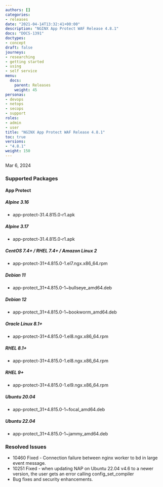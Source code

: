 ```yaml
---
authors: []
categories:
- releases
date: "2021-04-14T13:32:41+00:00"
description: "NGINX App Protect WAF Release 4.8.1"
docs: "DOCS-1391"
doctypes:
- concept
draft: false
journeys:
- researching
- getting started
- using
- self service
menu:
  docs:
    parent: Releases
    weight: 45
personas:
- devops
- netops
- secops
- support
roles:
- admin
- user
title: "NGINX App Protect WAF Release 4.8.1"
toc: true
versions:
- "4.8.1"
weight: 150
---
```


Mar 6, 2024


### Supported Packages

#### App Protect

##### Alpine 3.16

- app-protect-31.4.815.0-r1.apk

##### Alpine 3.17

- app-protect-31.4.815.0-r1.apk

##### CentOS 7.4+ / RHEL 7.4+ / Amazon Linux 2

- app-protect-31+4.815.0-1.el7.ngx.x86_64.rpm

##### Debian 11

- app-protect_31+4.815.0-1~bullseye_amd64.deb

##### Debian 12

- app-protect_31+4.815.0-1~bookworm_amd64.deb

##### Oracle Linux 8.1+

- app-protect-31+4.815.0-1.el8.ngx.x86_64.rpm

##### RHEL 8.1+

- app-protect-31+4.815.0-1.el8.ngx.x86_64.rpm

##### RHEL 9+ 

- app-protect-31+4.815.0-1.el9.ngx.x86_64.rpm

##### Ubuntu 20.04

- app-protect_31+4.815.0-1~focal_amd64.deb

##### Ubuntu 22.04

- app-protect_31+4.815.0-1~jammy_amd64.deb


### Resolved Issues
- 10460 Fixed - Connection failure between nginx worker to bd in large event message.
- 10251 Fixed - when updating NAP on Ubuntu 22.04 v4.6 to a newer version, the user gets an error calling config_set_compiler
- Bug fixes and security enhancements.

